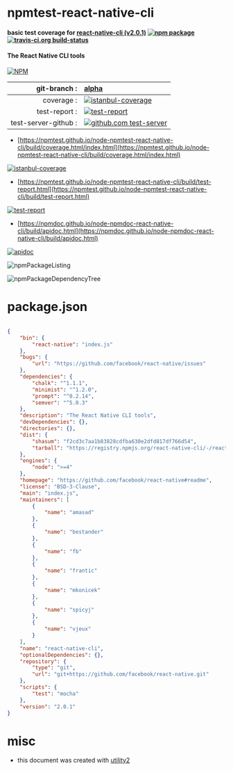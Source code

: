 # npmtest-react-native-cli

#### basic test coverage for  [react-native-cli (v2.0.1)](https://github.com/facebook/react-native#readme)  [![npm package](https://img.shields.io/npm/v/npmtest-react-native-cli.svg?style=flat-square)](https://www.npmjs.org/package/npmtest-react-native-cli) [![travis-ci.org build-status](https://api.travis-ci.org/npmtest/node-npmtest-react-native-cli.svg)](https://travis-ci.org/npmtest/node-npmtest-react-native-cli)

#### The React Native CLI tools

[![NPM](https://nodei.co/npm/react-native-cli.png?downloads=true&downloadRank=true&stars=true)](https://www.npmjs.com/package/react-native-cli)

| git-branch : | [alpha](https://github.com/npmtest/node-npmtest-react-native-cli/tree/alpha)|
|--:|:--|
| coverage : | [![istanbul-coverage](https://npmtest.github.io/node-npmtest-react-native-cli/build/coverage.badge.svg)](https://npmtest.github.io/node-npmtest-react-native-cli/build/coverage.html/index.html)|
| test-report : | [![test-report](https://npmtest.github.io/node-npmtest-react-native-cli/build/test-report.badge.svg)](https://npmtest.github.io/node-npmtest-react-native-cli/build/test-report.html)|
| test-server-github : | [![github.com test-server](https://npmtest.github.io/node-npmtest-react-native-cli/GitHub-Mark-32px.png)](https://npmtest.github.io/node-npmtest-react-native-cli/build/app/index.html) | | build-artifacts : | [![build-artifacts](https://npmtest.github.io/node-npmtest-react-native-cli/glyphicons_144_folder_open.png)](https://github.com/npmtest/node-npmtest-react-native-cli/tree/gh-pages/build)|

- [https://npmtest.github.io/node-npmtest-react-native-cli/build/coverage.html/index.html](https://npmtest.github.io/node-npmtest-react-native-cli/build/coverage.html/index.html)

[![istanbul-coverage](https://npmtest.github.io/node-npmtest-react-native-cli/build/screenCapture.buildCi.browser.%252Ftmp%252Fbuild%252Fcoverage.lib.html.png)](https://npmtest.github.io/node-npmtest-react-native-cli/build/coverage.html/index.html)

- [https://npmtest.github.io/node-npmtest-react-native-cli/build/test-report.html](https://npmtest.github.io/node-npmtest-react-native-cli/build/test-report.html)

[![test-report](https://npmtest.github.io/node-npmtest-react-native-cli/build/screenCapture.buildCi.browser.%252Ftmp%252Fbuild%252Ftest-report.html.png)](https://npmtest.github.io/node-npmtest-react-native-cli/build/test-report.html)

- [https://npmdoc.github.io/node-npmdoc-react-native-cli/build/apidoc.html](https://npmdoc.github.io/node-npmdoc-react-native-cli/build/apidoc.html)

[![apidoc](https://npmdoc.github.io/node-npmdoc-react-native-cli/build/screenCapture.buildCi.browser.%252Ftmp%252Fbuild%252Fapidoc.html.png)](https://npmdoc.github.io/node-npmdoc-react-native-cli/build/apidoc.html)

![npmPackageListing](https://npmtest.github.io/node-npmtest-react-native-cli/build/screenCapture.npmPackageListing.svg)

![npmPackageDependencyTree](https://npmtest.github.io/node-npmtest-react-native-cli/build/screenCapture.npmPackageDependencyTree.svg)



# package.json

```json

{
    "bin": {
        "react-native": "index.js"
    },
    "bugs": {
        "url": "https://github.com/facebook/react-native/issues"
    },
    "dependencies": {
        "chalk": "^1.1.1",
        "minimist": "^1.2.0",
        "prompt": "^0.2.14",
        "semver": "^5.0.3"
    },
    "description": "The React Native CLI tools",
    "devDependencies": {},
    "directories": {},
    "dist": {
        "shasum": "f2cd3c7aa1b83828cdfba630e2dfd817df766d54",
        "tarball": "https://registry.npmjs.org/react-native-cli/-/react-native-cli-2.0.1.tgz"
    },
    "engines": {
        "node": ">=4"
    },
    "homepage": "https://github.com/facebook/react-native#readme",
    "license": "BSD-3-Clause",
    "main": "index.js",
    "maintainers": [
        {
            "name": "amasad"
        },
        {
            "name": "bestander"
        },
        {
            "name": "fb"
        },
        {
            "name": "frantic"
        },
        {
            "name": "mkonicek"
        },
        {
            "name": "spicyj"
        },
        {
            "name": "vjeux"
        }
    ],
    "name": "react-native-cli",
    "optionalDependencies": {},
    "repository": {
        "type": "git",
        "url": "git+https://github.com/facebook/react-native.git"
    },
    "scripts": {
        "test": "mocha"
    },
    "version": "2.0.1"
}
```



# misc
- this document was created with [utility2](https://github.com/kaizhu256/node-utility2)
